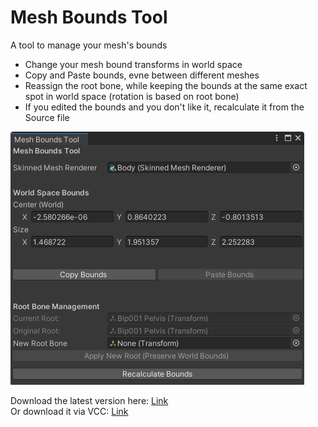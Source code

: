 # Mesh Bounds Tool
A tool to manage your mesh's bounds

- Change your mesh bound transforms in world space
- Copy and Paste bounds, evne between different meshes
- Reassign the root bone, while keeping the bounds at the same exact spot in world space (rotation is based on root bone)
- If you edited the bounds and you don't like it, recalculate it from the Source file
<img src="https://raw.githubusercontent.com/fkrisi11/MeshBoundsTool/f881933a7fcff16237b3a958861704b46d102468/Media/MeshBoundsTools_preview.png" />

Download the latest version here: [Link](https://github.com/fkrisi11/MeshBoundsTool/releases/latest) <br>
Or download it via VCC: [Link](https://fkrisi11.github.io/VPM-Package-Listing/)



